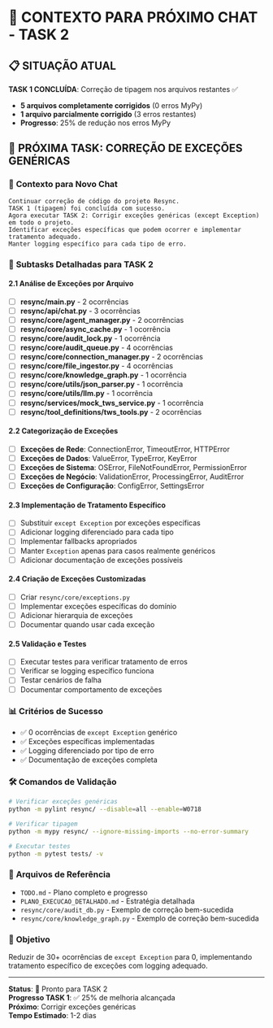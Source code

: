 # 🚀 CONTEXTO PARA PRÓXIMO CHAT - TASK 2

## 📋 SITUAÇÃO ATUAL

**TASK 1 CONCLUÍDA**: Correção de tipagem nos arquivos restantes ✅
- **5 arquivos completamente corrigidos** (0 erros MyPy)
- **1 arquivo parcialmente corrigido** (3 erros restantes)
- **Progresso**: 25% de redução nos erros MyPy

## 🎯 PRÓXIMA TASK: CORREÇÃO DE EXCEÇÕES GENÉRICAS

### 📝 **Contexto para Novo Chat**
```
Continuar correção de código do projeto Resync.
TASK 1 (tipagem) foi concluída com sucesso.
Agora executar TASK 2: Corrigir exceções genéricas (except Exception) em todo o projeto.
Identificar exceções específicas que podem ocorrer e implementar tratamento adequado.
Manter logging específico para cada tipo de erro.
```

### 🔧 **Subtasks Detalhadas para TASK 2**

#### **2.1 Análise de Exceções por Arquivo**
- [ ] **resync/main.py** - 2 ocorrências
- [ ] **resync/api/chat.py** - 3 ocorrências  
- [ ] **resync/core/agent_manager.py** - 2 ocorrências
- [ ] **resync/core/async_cache.py** - 1 ocorrência
- [ ] **resync/core/audit_lock.py** - 1 ocorrência
- [ ] **resync/core/audit_queue.py** - 4 ocorrências
- [ ] **resync/core/connection_manager.py** - 2 ocorrências
- [ ] **resync/core/file_ingestor.py** - 4 ocorrências
- [ ] **resync/core/knowledge_graph.py** - 1 ocorrência
- [ ] **resync/core/utils/json_parser.py** - 1 ocorrência
- [ ] **resync/core/utils/llm.py** - 1 ocorrência
- [ ] **resync/services/mock_tws_service.py** - 1 ocorrência
- [ ] **resync/tool_definitions/tws_tools.py** - 2 ocorrências

#### **2.2 Categorização de Exceções**
- [ ] **Exceções de Rede**: ConnectionError, TimeoutError, HTTPError
- [ ] **Exceções de Dados**: ValueError, TypeError, KeyError
- [ ] **Exceções de Sistema**: OSError, FileNotFoundError, PermissionError
- [ ] **Exceções de Negócio**: ValidationError, ProcessingError, AuditError
- [ ] **Exceções de Configuração**: ConfigError, SettingsError

#### **2.3 Implementação de Tratamento Específico**
- [ ] Substituir `except Exception` por exceções específicas
- [ ] Adicionar logging diferenciado para cada tipo
- [ ] Implementar fallbacks apropriados
- [ ] Manter `Exception` apenas para casos realmente genéricos
- [ ] Adicionar documentação de exceções possíveis

#### **2.4 Criação de Exceções Customizadas**
- [ ] Criar `resync/core/exceptions.py`
- [ ] Implementar exceções específicas do domínio
- [ ] Adicionar hierarquia de exceções
- [ ] Documentar quando usar cada exceção

#### **2.5 Validação e Testes**
- [ ] Executar testes para verificar tratamento de erros
- [ ] Verificar se logging específico funciona
- [ ] Testar cenários de falha
- [ ] Documentar comportamento de exceções

### 📊 **Critérios de Sucesso**
- ✅ 0 ocorrências de `except Exception` genérico
- ✅ Exceções específicas implementadas
- ✅ Logging diferenciado por tipo de erro
- ✅ Documentação de exceções completa

### 🛠️ **Comandos de Validação**
```bash
# Verificar exceções genéricas
python -m pylint resync/ --disable=all --enable=W0718

# Verificar tipagem
python -m mypy resync/ --ignore-missing-imports --no-error-summary

# Executar testes
python -m pytest tests/ -v
```

### 📁 **Arquivos de Referência**
- `TODO.md` - Plano completo e progresso
- `PLANO_EXECUCAO_DETALHADO.md` - Estratégia detalhada
- `resync/core/audit_db.py` - Exemplo de correção bem-sucedida
- `resync/core/knowledge_graph.py` - Exemplo de correção bem-sucedida

### 🎯 **Objetivo**
Reduzir de 30+ ocorrências de `except Exception` para 0, implementando tratamento específico de exceções com logging adequado.

---

**Status**: 🔄 Pronto para TASK 2  
**Progresso TASK 1**: ✅ 25% de melhoria alcançada  
**Próximo**: Corrigir exceções genéricas  
**Tempo Estimado**: 1-2 dias
